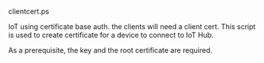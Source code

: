 clientcert.ps

IoT using certificate base auth. the clients will need a client cert.
This script is used to create certificate for a device to connect to IoT Hub. 

As a prerequisite, the key and the root certificate are required.